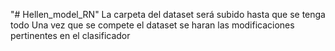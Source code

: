 "# Hellen_model_RN" 
La carpeta del dataset será subido hasta que se tenga todo
Una vez que se compete el dataset se haran las modificaciones pertinentes en el clasificador
